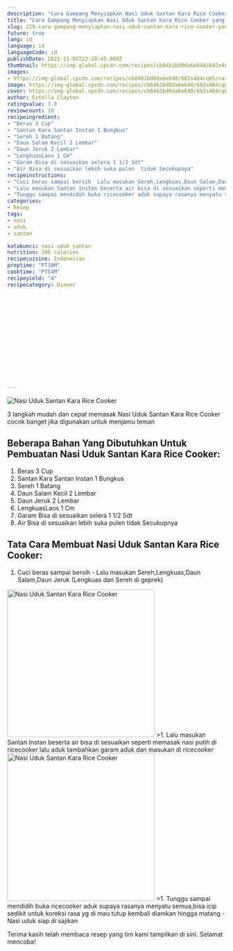 ```yaml
---
description: "Cara Gampang Menyiapkan Nasi Uduk Santan Kara Rice Cooker yang Bisa Manjain Lidah"
title: "Cara Gampang Menyiapkan Nasi Uduk Santan Kara Rice Cooker yang Bisa Manjain Lidah"
slug: 229-cara-gampang-menyiapkan-nasi-uduk-santan-kara-rice-cooker-yang-bisa-manjain-lidah
future: true
lang: id
language: id
languageCode: id
publishDate: 2021-11-05T22:18:45.888Z 
thumbnail: https://img-global.cpcdn.com/recipes/cb84b1bd0da6e640/682x484cq65/nasi-uduk-santan-kara-rice-cooker-foto-resep-utama.webp
images:
- https://img-global.cpcdn.com/recipes/cb84b1bd0da6e640/682x484cq65/nasi-uduk-santan-kara-rice-cooker-foto-resep-utama.webp
image: https://img-global.cpcdn.com/recipes/cb84b1bd0da6e640/682x484cq65/nasi-uduk-santan-kara-rice-cooker-foto-resep-utama.webp
cover: https://img-global.cpcdn.com/recipes/cb84b1bd0da6e640/682x484cq65/nasi-uduk-santan-kara-rice-cooker-foto-resep-utama.webp
author: Estella Clayton
ratingvalue: 3.9
reviewcount: 10
recipeingredient:
- "Beras 3 Cup"
- "Santan Kara Santan Instan 1 Bungkus"
- "Sereh 1 Batang"
- "Daun Salam Kecil 2 Lembar"
- "Daun Jeruk 2 Lembar"
- "LengkuasLaos 1 Cm"
- "Garam Bisa di sesuaikan selera 1 1/2 Sdt"
- "Air Bisa di sesuaikan lebih suka pulen  tidak Secukupnya"
recipeinstructions:
- "Cuci beras sampai bersih  Lalu masukan Sereh,Lengkuas,Daun Salam,Daun Jeruk (Lengkuas dan Sereh di geprek)"
- "Lalu masukan Santan Instan beserta air bisa di sesuaikan seperti memasak nasi putih di ricecooker lalu aduk tambahkan garam aduk dan masukan di ricecooker"
- "Tunggu sampai mendidih buka ricecooker aduk supaya rasanya menyatu semua,bisa icip sedikit untuk koreksi rasa yg di mau tutup kembali diamkan hingga matang  Nasi uduk siap di sajikan"
categories:
- Resep
tags:
- nasi
- uduk
- santan

katakunci: nasi uduk santan 
nutrition: 208 calories
recipecuisine: Indonesian
preptime: "PT39M"
cooktime: "PT54M"
recipeyield: "4"
recipecategory: Dinner


     
    
    
    
    
    
    
    
    
    
    
      
    
---
```



![Nasi Uduk Santan Kara Rice Cooker](https://img-global.cpcdn.com/recipes/cb84b1bd0da6e640/682x484cq65/nasi-uduk-santan-kara-rice-cooker-foto-resep-utama.webp)

3 langkah mudah dan cepat memasak  Nasi Uduk Santan Kara Rice Cooker cocok banget jika digunakan untuk menjamu teman

<!--inarticleads1-->

## Beberapa Bahan Yang Dibutuhkan Untuk Pembuatan Nasi Uduk Santan Kara Rice Cooker:

1. Beras 3 Cup
1. Santan Kara Santan Instan 1 Bungkus
1. Sereh 1 Batang
1. Daun Salam Kecil 2 Lembar
1. Daun Jeruk 2 Lembar
1. LengkuasLaos 1 Cm
1. Garam Bisa di sesuaikan selera 1 1/2 Sdt
1. Air Bisa di sesuaikan lebih suka pulen  tidak Secukupnya



<!--inarticleads2-->

## Tata Cara Membuat Nasi Uduk Santan Kara Rice Cooker:

1. Cuci beras sampai bersih  - Lalu masukan Sereh,Lengkuas,Daun Salam,Daun Jeruk (Lengkuas dan Sereh di geprek)
<img class="lazyload" data-src="https://img-global.cpcdn.com/steps/0938d07ffaa60643/160x128cq70/nasi-uduk-santan-kara-rice-cooker-langkah-memasak-1-foto.webp" alt="Nasi Uduk Santan Kara Rice Cooker" width="340" height="340">
>1. Lalu masukan Santan Instan beserta air bisa di sesuaikan seperti memasak nasi putih di ricecooker lalu aduk tambahkan garam aduk dan masukan di ricecooker
<img class="lazyload" data-src="https://img-global.cpcdn.com/steps/e127e8ab0b057c94/160x128cq70/nasi-uduk-santan-kara-rice-cooker-langkah-memasak-2-foto.webp" alt="Nasi Uduk Santan Kara Rice Cooker" width="340" height="340">
>1. Tunggu sampai mendidih buka ricecooker aduk supaya rasanya menyatu semua,bisa icip sedikit untuk koreksi rasa yg di mau tutup kembali diamkan hingga matang  - Nasi uduk siap di sajikan




Terima kasih telah membaca resep yang tim kami tampilkan di sini. Selamat mencoba!
